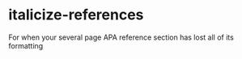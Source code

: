 # italicize-references
For when your several page APA reference section has lost all of its formatting
